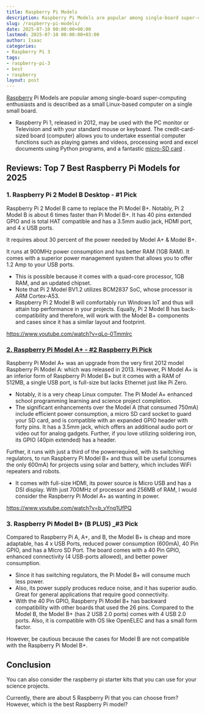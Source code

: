 ```yaml
---
title: Raspberry Pi Models
description: Raspberry Pi Models are popular among single-board super-computing enthusiasts and is described as a small Linux-based computer on a single small board. -...
slug: /raspberry-pi-models/
date: 2025-07-10 00:00:00+00:00
lastmod: 2025-07-10 00:00:00+03:00
author: Isaac
categories:
- Raspberry Pi 3
tags:
- raspberry-pi-3
- best
- raspberry
layout: post
---
```

[Raspberry](https://pestpolicy.com/best-raspberry-pi-3-starter-kits/) Pi Models are popular among single-board super-computing enthusiasts and is described as a small Linux-based computer on a single small board.
- Raspberry Pi 1, released in 2012, may be used with the PC monitor or Television and with your standard mouse or keyboard.
The credit-card-sized board (computer) allows you to undertake essential computer functions such as playing games and videos, processing word and excel documents using Python programs, and a fantastic
[micro-SD card](https://pestpolicy.com/[best](https://pestpolicy.com/best-pcie-wireless-card-for-gaming/)-sd-card-for-raspberry-pi-3/)
.
## Reviews: Top 7 Best Raspberry Pi Models for 2025
### **1. Raspberry Pi 2 Model B Desktop - #1 Pick**
Raspberry Pi 2 Model B came to replace the Pi Model B+. Notably, Pi 2 Model B is about 6 times faster than Pi Model B+.
It has 40 pins extended GPIO and is total HAT compatible and has a 3.5mm audio jack, HDMI port, and 4 x USB ports.

It requires about 30 percent of the power needed by Model A+ & Model B+.

It runs at 900MHz power consumption and has better RAM (1GB RAM). It comes with a superior power management system that allows you to offer 1.2 Amp to your USB ports.
- This is possible because it comes with a quad-core processor, 1GB RAM, and an updated chipset.
- Note that Pi 2 Model BV1.2 utilizes BCM2837 SoC, whose processor is ARM Cortex-A53.
- Raspberry Pi 2 Model B will comfortably run Windows IoT and thus will attain top performance in your projects.
Equally, Pi 2 Model B has back-compatibility and therefore, will work with the Model B+ components and cases since it has a similar layout and footprint.

https://www.youtube.com/watch?v=qLo-0Tmmlrc
### [2. Raspberry Pi Model A+ - #2 Raspberry Pi Pick](https://www.amazon.com/dp/B00PEX05TO/?tag=p-policy-20)
Raspberry Pi Model A+ was an upgrade from the very first 2012 model Raspberry Pi Model A: which was released in 2013.
However, Pi Model A+ is an inferior form of Raspberry Pi Model B+ but it comes with a RAM of 512MB, a single USB port, is full-size but lacks Ethernet just like Pi Zero.
- Notably, it is a very cheap Linux computer. The Pi Model A+ enhanced school programming learning and science project completion.
- The significant enhancements over the Model A (that consumed 750mA) include efficient power consumption, a micro SD card socket to guard your SD card, and is compatible with an expanded GPIO header with forty pins.
It has a 3.5mm jack, which offers an additional audio port or video out for analog gadgets. Further, if you love utilizing soldering iron, its GPIO (40pin extended) has a header.

Further, it runs with just a third of the powerrequired, with its switching regulators, to run Raspberry Pi Model B+ and thus will be useful (consumes the only 600mA) for projects using solar and battery, which includes WiFi repeaters and robots.
- It comes with full-size HDMI, its power source is Micro USB and has a DSI display.
With just 700MHz of processor and 256MB of RAM, I would consider the Raspberry Pi Model A+ as wanting in power.

https://www.youtube.com/watch?v=b_vYnq1UfPQ
### **3. Raspberry Pi Model B+ (B PLUS) _#3 Pick**
Compared to Raspberry Pi A, A+, and B, the Model B+ is cheap and more adaptable, has 4 x USB Ports, reduced power consumption (600mA), 40 Pin GPIO, and has a Micro SD Port.
The board comes with a 40 Pin GPIO, enhanced connectivity (4 USB-ports allowed), and better power consumption.
- Since it has switching regulators, the Pi Model B+ will consume much less power.
- Also, its power supply produces reduce noise, and it has superior audio. Great for general applications that require good connectivity.
- With the 40 Pin GPIO, Raspberry Pi Model B+ has backward compatibility with other boards that used the 26 pins.
Compared to the Model B, the Model B+ (has 2 USB 2.0 ports) comes with 4 USB 2.0 ports. Also, it is compatible with OS like OpenELEC and has a small form factor.

However, be cautious because the cases for Model B are not compatible with the Raspberry Pi Model B+.
## Conclusion
You can also consider the raspberry pi starter kits that you can use for your science projects.

Currently, there are about 5 Raspberry Pi that you can choose from? However, which is the best Raspberry Pi model?